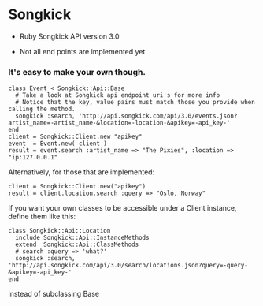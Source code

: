 # Songkick

* Ruby Songkick API version 3.0

* Not all end points are implemented yet.

### It's easy to make your own though.

    class Event < Songkick::Api::Base
      # Take a look at Songkick api endpoint uri's for more info
      # Notice that the key, value pairs must match those you provide when calling the method.
      songkick :search, 'http://api.songkick.com/api/3.0/events.json?artist_name=-artist_name-&location=-location-&apikey=-api_key-'
    end
    client = Songkick::Client.new "apikey"
    event  = Event.new( client )
    result = event.search :artist_name => "The Pixies", :location => "ip:127.0.0.1"

Alternatively, for those that are implemented:

    client = Songkick::Client.new("apikey")
    result = client.location.search :query => "Oslo, Norway"

If you want your own classes to be accessible under a Client instance, define them like this:

    class Songkick::Api::Location
      include Songkick::Api::InstanceMethods
      extend  Songkick::Api::ClassMethods
      # search :query => 'what?'
      songkick :search, 'http://api.songkick.com/api/3.0/search/locations.json?query=-query-&apikey=-api_key-'
    end
    
instead of subclassing Base